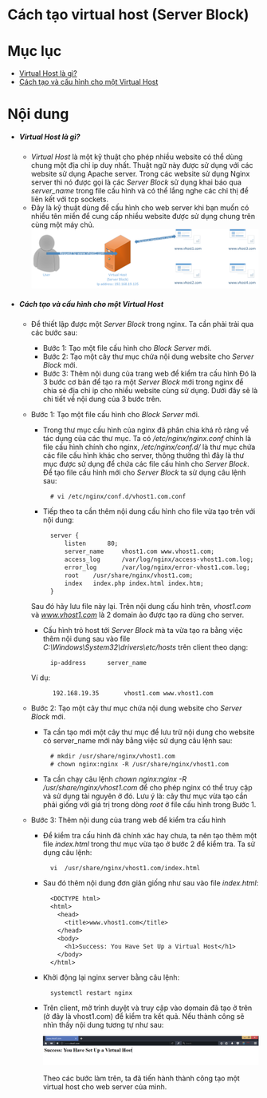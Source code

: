 # Cách tạo virtual host (Server Block)


# Mục lục

- [Virtual Host là gì?](#virtual-host)
- [Cách tạo và cấu hình cho một Virtual Host](#configure)


# Nội dung

- ##### <a name="virtual-host">Virtual Host là gì?</a>
    
    + *Virtual Host* là một kỹ thuật cho phép nhiều website có thể dùng chung một địa chỉ ip duy nhất. Thuật ngữ này được sử dụng với các website sử dụng Apache server. Trong các website sử dụng Nginx server thì nó được gọi là các *Server Block* sử dụng khai báo qua *server_name* trong file cấu hình và có thể lắng nghe các chỉ thị để liên kết với tcp sockets.
    + Đây là kỹ thuật dùng để cấu hình cho web server khi bạn muốn có nhiều tên miền để cung cấp nhiều website được sử dụng chung trên cùng một máy chủ.
        ![virtual host](../images/virhost.png)


- ##### <a name="configure">Cách tạo và cấu hình cho một Virtual Host</a>

    + Để thiết lập được một *Server Block* trong nginx. Ta cần phải trải qua các bước sau:
        
        * Bước 1: Tạo một file cấu hình cho *Block Server* mới.
        * Bước 2: Tạo một cây thư mục chứa nội dung website cho *Server Block* mới.
        * Bước 3: Thêm nội dung của trang web để kiểm tra cấu hình
    Đó là 3 bước cơ bản để tạo ra một *Server Block* mới trong nginx để chia sẻ địa chỉ ip cho nhiều website cùng sử dụng. Dưới đây sẽ là chi tiết về nội dung của 3 bước trên.



    + Bước 1: Tạo một file cấu hình cho *Block Server* mới.

        - Trong thư mục cấu hình của nginx đã phân chia khá rõ ràng về tác dụng của các thư mục. Ta có */etc/nginx/nginx.conf* chính là file cấu hình chính cho nginx, */etc/nginx/conf.d/* là thư mục chứa các file cấu hình khác cho server, thông thường thì đây là thư mục được sử dụng để chứa các file cấu hình cho *Server Block*. Để tạo file cấu hình mới cho *Server Block* ta sử dụng câu lệnh sau:

                # vi /etc/nginx/conf.d/vhost1.com.conf

        - Tiếp theo ta cần thêm nội dung cấu hình cho file vừa tạo trên với nội dung:

                server {
                    listen      80;
                    server_name     vhost1.com www.vhost1.com;
                    access_log      /var/log/nginx/access-vhost1.com.log;
                    error_log       /var/log/nginx/error-vhost1.com.log;
                    root    /usr/share/nginx/vhost1.com;
                    index   index.php index.html index.htm;
                }
        Sau đó hãy lưu file này lại. Trên nội dung cấu hình trên, *vhost1.com* và *www.vhost1.com* là 2 domain ảo được tạo ra dùng cho server.

        - Cấu hình trỏ host tới *Server Block* mà ta vừa tạo ra bằng việc thêm nội dung sau vào file *C:\Windows\System32\drivers\etc/hosts* trên client theo dạng:

                ip-address      server_name

        Ví dụ:

                192.168.19.35       vhost1.com www.vhost1.com
    
    + Bước 2: Tạo một cây thư mục chứa nội dung website cho *Server Block* mới.

        - Ta cần tạo mới một cây thư mục để lưu trữ nội dung cho website có server_name mới này bằng việc sử dụng câu lệnh sau:

                # mkdir /usr/share/nginx/vhost1.com
                # chown nginx:nginx -R /usr/share/nginx/vhost1.com
        
        - Ta cần chạy câu lệnh *chown nginx:nginx -R /usr/share/nginx/vhost1.com* để cho phép nginx có thể truy cập và sử dụng tài nguyên ở đó. Lưu ý là: cây thư mục vừa tạo cần phải giống với giá trị trong dòng *root* ở file cấu hình trong Bước 1.

    + Bước 3: Thêm nội dung của trang web để kiểm tra cấu hình

        - Để kiểm tra cấu hình đã chính xác hay chưa, ta nên tạo thêm một file *index.html* trong thư mục vừa tạo ở bước 2 để kiểm tra. Ta sử dụng câu lệnh:

                vi  /usr/share/nginx/vhost1.com/index.html

        - Sau đó thêm nội dung đơn giản giống như sau vào file *index.html*:
                
                <DOCTYPE html>
                <html>
                  <head>
                    <title>www.vhost1.com</title>
                  </head>
                  <body>
                    <h1>Success: You Have Set Up a Virtual Host</h1>
                  </body>
                </html>

        - Khởi động lại nginx server bằng câu lệnh:

                systemctl restart nginx

        - Trên client, mở trình duyệt và truy cập vào domain đã tạo ở trên (ở đây là vhost1.com) để kiểm tra kết quả. Nếu thành công sẽ nhìn thấy nội dung tương tự như sau:

            ![Server Block](../images/sb.png)

            Theo các bước làm trên, ta đã tiến hành thành công tạo một virtual host cho web server của mình.